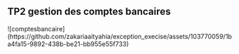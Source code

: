 <h2>TP2 gestion des comptes bancaires</h2>
![comptesbancaire](https://github.com/zakariaaityahia/exception_execise/assets/103770059/1ba4fa15-9892-438b-be21-bb955e55f733)
